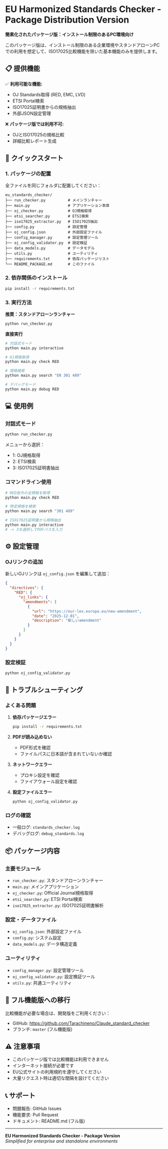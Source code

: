 # EU Harmonized Standards Checker - Package Distribution Version

**簡素化されたパッケージ版：インストール制限のあるPC環境向け**

このパッケージ版は、インストール制限のある企業環境やスタンドアローンPCでの利用を想定して、ISO17025比較機能を除いた基本機能のみを提供します。

## 📋 提供機能

✅ **利用可能な機能:**
- OJ Standards取得 (RED, EMC, LVD)
- ETSI Portal検索
- ISO17025証明書からの規格抽出
- 外部JSON設定管理

❌ **パッケージ版では利用不可:**
- OJとISO17025の規格比較
- 詳細比較レポート生成

## 🚀 クイックスタート

### 1. パッケージの配置
全ファイルを同じフォルダに配置してください：

```
eu_standards_checker/
├── run_checker.py          # メインランチャー
├── main.py                 # アプリケーション本体
├── oj_checker.py           # OJ規格取得
├── etsi_searcher.py        # ETSI検索
├── iso17025_extractor.py   # ISO17025抽出
├── config.py               # 設定管理
├── oj_config.json          # 外部設定ファイル
├── config_manager.py       # 設定管理ツール
├── oj_config_validator.py  # 設定検証
├── data_models.py          # データモデル
├── utils.py                # ユーティリティ
├── requirements.txt        # 依存パッケージリスト
└── README_PACKAGE.md       # このファイル
```

### 2. 依存関係のインストール
```bash
pip install -r requirements.txt
```

### 3. 実行方法

**推奨：スタンドアローンランチャー**
```bash
python run_checker.py
```

**直接実行**
```bash
# 対話式モード
python main.py interactive

# OJ規格取得
python main.py check RED

# 規格検索
python main.py search "EN 301 489"

# デバッグモード
python main.py debug RED
```

## 💻 使用例

### 対話式モード
```bash
python run_checker.py
```
メニューから選択：
- 1: OJ規格取得
- 2: ETSI検索  
- 3: ISO17025証明書抽出

### コマンドライン使用
```bash
# RED指令の全規格を取得
python main.py check RED

# 特定規格を検索
python main.py search "301 489"

# ISO17025証明書から規格抽出
python main.py interactive
# -> 3を選択してPDFパスを入力
```

## ⚙️ 設定管理

### OJリンクの追加
新しいOJリンクは `oj_config.json` を編集して追加：

```json
{
  "directives": {
    "RED": {
      "oj_links": {
        "amendments": [
          {
            "url": "https://eur-lex.europa.eu/new-amendment",
            "date": "2025-12-01",
            "description": "新しいamendment"
          }
        ]
      }
    }
  }
}
```

### 設定検証
```bash
python oj_config_validator.py
```

## 🔧 トラブルシューティング

### よくある問題

1. **依存パッケージエラー**
   ```bash
   pip install -r requirements.txt
   ```

2. **PDFが読み込めない**
   - PDF形式を確認
   - ファイルパスに日本語が含まれていないか確認

3. **ネットワークエラー**
   - プロキシ設定を確認
   - ファイアウォール設定を確認

4. **設定ファイルエラー**
   ```bash
   python oj_config_validator.py
   ```

### ログの確認
- 一般ログ: `standards_checker.log`
- デバッグログ: `debug_standards.log`

## 📦 パッケージ内容

### 主要モジュール
- `run_checker.py`: スタンドアローンランチャー
- `main.py`: メインアプリケーション
- `oj_checker.py`: Official Journal規格取得
- `etsi_searcher.py`: ETSI Portal検索
- `iso17025_extractor.py`: ISO17025証明書解析

### 設定・データファイル
- `oj_config.json`: 外部設定ファイル
- `config.py`: システム設定
- `data_models.py`: データ構造定義

### ユーティリティ
- `config_manager.py`: 設定管理ツール
- `oj_config_validator.py`: 設定検証ツール
- `utils.py`: 共通ユーティリティ

## 🔄 フル機能版への移行

比較機能が必要な場合は、開発版をご利用ください：
- GitHub: https://github.com/Tarachineno/Claude_standard_checker
- ブランチ: `master` (フル機能版)

## ⚠️ 注意事項

- このパッケージ版では比較機能は利用できません
- インターネット接続が必要です
- EU公式サイトの利用規約を遵守してください
- 大量リクエスト時は適切な間隔を設けてください

## 📞 サポート

- 問題報告: GitHub Issues
- 機能要求: Pull Request
- ドキュメント: README.md (フル版)

---
**EU Harmonized Standards Checker - Package Version**  
*Simplified for enterprise and standalone environments*